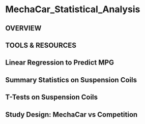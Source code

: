 # MechaCar_Statistical_Analysis

## OVERVIEW

## TOOLS & RESOURCES

## Linear Regression to Predict MPG

## Summary Statistics on Suspension Coils

## T-Tests on Suspension Coils

## Study Design: MechaCar vs Competition
